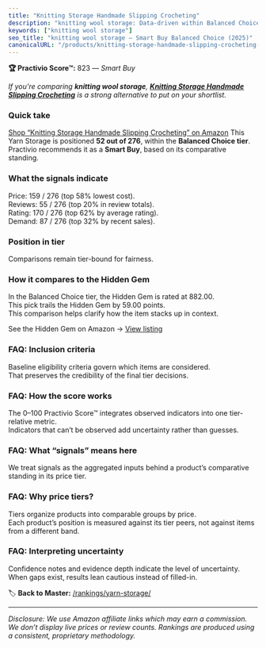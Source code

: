 ```yaml
---
title: "Knitting Storage Handmade Slipping Crocheting"
description: "knitting wool storage: Data-driven within Balanced Choice ranking using the Practivio Score™. Positioned by quality, value, demand, findability, momentum."
keywords: ["knitting wool storage"]
seo_title: "knitting wool storage — Smart Buy Balanced Choice (2025)"
canonicalURL: "/products/knitting-storage-handmade-slipping-crocheting-B07PCND7QF/"
---
```


**🏆 Practivio Score™:** 823 — _Smart Buy_


*If you're comparing **knitting wool storage**, **[Knitting Storage Handmade Slipping Crocheting](https://www.amazon.com/dp/B07PCND7QF?tag=practivio-20)** is a strong alternative to put on your shortlist.*
### Quick take
[Shop “Knitting Storage Handmade Slipping Crocheting” on Amazon](https://www.amazon.com/dp/B07PCND7QF?tag=practivio-20)
This Yarn Storage is positioned **52 out of 276**, within the **Balanced Choice tier**.  
Practivio recommends it as a **Smart Buy**, based on its comparative standing.

### What the signals indicate
Price: 159 / 276 (top 58% lowest cost).  
Reviews: 55 / 276 (top 20% in review totals).  
Rating: 170 / 276 (top 62% by average rating).  
Demand: 87 / 276 (top 32% by recent sales).

### Position in tier
Comparisons remain tier-bound for fairness.

### How it compares to the Hidden Gem
In the Balanced Choice tier, the Hidden Gem is rated at 882.00.  
This pick trails the Hidden Gem by 59.00 points.  
This comparison helps clarify how the item stacks up in context.  

See the Hidden Gem on Amazon → [View listing](https://www.amazon.com/dp/B07CLZBQ12?tag=practivio-20)

### FAQ: Inclusion criteria
Baseline eligibility criteria govern which items are considered.  
That preserves the credibility of the final tier decisions.

### FAQ: How the score works
The 0–100 Practivio Score™ integrates observed indicators into one tier-relative metric.  
Indicators that can’t be observed add uncertainty rather than guesses.

### FAQ: What “signals” means here
We treat signals as the aggregated inputs behind a product’s comparative standing in its price tier.

### FAQ: Why price tiers?
Tiers organize products into comparable groups by price.  
Each product’s position is measured against its tier peers, not against items from a different band.

### FAQ: Interpreting uncertainty
Confidence notes and evidence depth indicate the level of uncertainty.  
When gaps exist, results lean cautious instead of filled-in.


🏷️ **Back to Master:** [/rankings/yarn-storage/](/rankings/yarn-storage/)

---
_Disclosure: We use Amazon affiliate links which may earn a commission. We don’t display live prices or review counts. Rankings are produced using a consistent, proprietary methodology._
